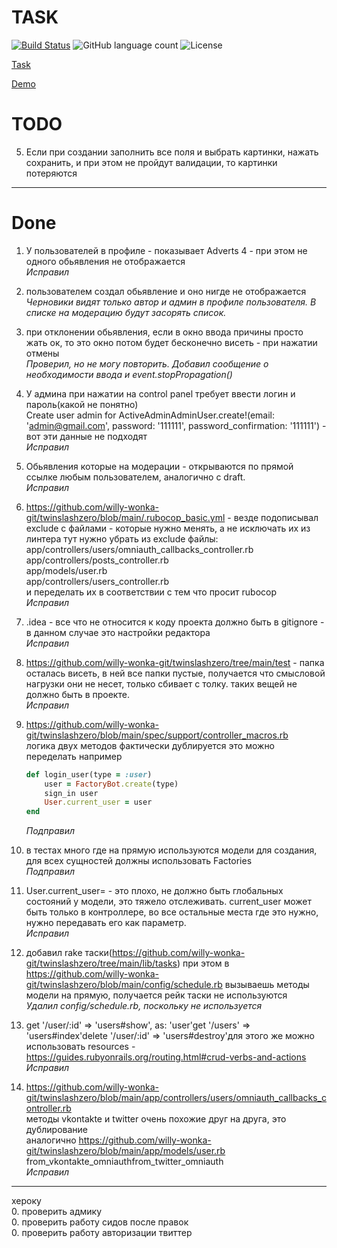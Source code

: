 # TASK

[![Build Status](https://app.travis-ci.com/willy-wonka-git/twinslashzero.svg?branch=main)](https://app.travis-ci.com/willy-wonka-git/twinslashzero) ![GitHub language count](https://img.shields.io/github/languages/count/willy-wonka-git/twinslashzero?style=social) ![License](https://img.shields.io/badge/license-MIT%20license-blue)

[Task](https://docs.google.com/document/d/1390ZczB-uCVaH0bsxH0qKALk1YQAeK9yta7LalW1hvo/edit#heading=h.800vgi95v9ga)

[Demo](https://blooming-journey-21325.herokuapp.com/)

# TODO

5) Если при создании заполнить все поля и выбрать картинки, нажать сохранить, и при этом не пройдут валидации, то картинки потеряются  

---

# Done

1) У пользователей в профиле - показывает Adverts 4 - при этом не одного обьявления не отображается  
    *Исправил*
2) пользователем создал обьявление и оно нигде не отображается  
    *Черновики видят только автор и админ в профиле пользователя. В списке на модерацию будут засорять список.*
3) при отклонении обьявления, если в окно ввода причины просто жать ок, то это окно потом будет бесконечно висеть - при нажатии отмены  
    *Проверил, но не могу повторить. Добавил сообщение о необходимости ввода и event.stopPropagation()*
4) У админа при нажатии на control panel требует ввести логин и пароль(какой не понятно)  
Create user admin for ActiveAdminAdminUser.create!(email: 'admin@gmail.com', password: '111111', password_confirmation: '111111') - вот эти данные не подходят    
    *Исправил*

6) Обьявления которые на модерации - открываются по прямой ссылке любым пользователем, аналогично с draft.  
    *Исправил*
7) https://github.com/willy-wonka-git/twinslashzero/blob/main/.rubocop_basic.yml - везде подописывал exclude с файлами - которые нужно менять, а не исключать их из линтера тут нужно убрать из exclude файлы:    
app/controllers/users/omniauth_callbacks_controller.rb    
app/controllers/posts_controller.rb    
app/models/user.rb  
app/controllers/users_controller.rb    
и переделать их в соответствии с тем что просит rubocop    
    *Исправил*
8) .idea - все что не относится к коду проекта должно быть в gitignore - в данном случае это настройки редактора  
    *Исправил*
9) https://github.com/willy-wonka-git/twinslashzero/tree/main/test - папка осталась висеть, в ней все папки пустые, получается что смысловой нагрузки они не несет, только сбивает с толку. таких вещей не должно быть в проекте.  
    *Исправил*
10) https://github.com/willy-wonka-git/twinslashzero/blob/main/spec/support/controller_macros.rb  
логика двух методов фактически дублируется это можно переделать например  
    ```ruby
    def login_user(type = :user)    
        user = FactoryBot.create(type)
        sign_in user    
        User.current_user = user
    end
    ```
    *Подправил*
11) в тестах много где на прямую используются модели для создания, для всех сущностей должны использовать Factories      
    *Подправил*
12) User.current_user= - это плохо, не должно быть глобальных состояний у модели, это тяжело отслеживать. current_user может быть только в контроллере, во все остальные места где это нужно, нужно передавать его как параметр.    
    *Исправил*
13) добавил rake таски(https://github.com/willy-wonka-git/twinslashzero/tree/main/lib/tasks) при этом в https://github.com/willy-wonka-git/twinslashzero/blob/main/config/schedule.rb вызываешь методы модели на прямую, получается рейк таски не используются  
    *Удалил config/schedule.rb, поскольку не используется*    
14) get '/user/:id' => 'users#show', as: 'user'get '/users' => 'users#index'delete '/user/:id' => 'users#destroy'для этого же можно использовать resources - https://guides.rubyonrails.org/routing.html#crud-verbs-and-actions  
    *Исправил*
15) https://github.com/willy-wonka-git/twinslashzero/blob/main/app/controllers/users/omniauth_callbacks_controller.rb    
методы vkontakte и twitter очень похожие друг на друга, это дублирование  
аналогично https://github.com/willy-wonka-git/twinslashzero/blob/main/app/models/user.rb    
from_vkontakte_omniauthfrom_twitter_omniauth  
    *Исправил*
    
---    
  
хероку  
  0. проверить адмику  
  0. проверить работу сидов после правок  
  0. проверить работу авторизации твиттер  
    